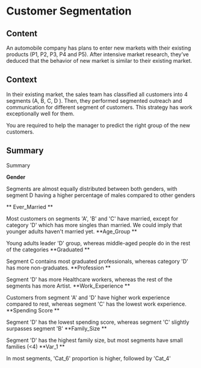 # Customer Segmentation

## Content

An automobile company has plans to enter new markets with their existing products (P1, P2, P3, P4 and P5). After intensive market research, they’ve deduced that the behavior of new market is similar to their existing market.

## Context
In their existing market, the sales team has classified all customers into 4 segments (A, B, C, D ). Then, they performed segmented outreach and communication for different segment of customers. This strategy has work exceptionally well for them. 

You are required to help the manager to predict the right group of the new customers.

## Summary 

Summary

**Gender**

Segments are almost equally distributed between both genders, with segment D having a higher percentage of males compared to other genders

** Ever_Married **

Most customers on segments 'A', 'B' and 'C' have married, except for category 'D' which has more singles than married. We could imply that younger adults haven't married yet.
**Age_Group **

Young adults leader 'D' group, whereas middle-aged people do in the rest of the categories
**Graduated **

Segment C contains most graduated professionals, whereas category 'D' has more non-graduates.
**Profession **

Segment 'D' has more Healthcare workers, whereas the rest of the segments has more Artist.
**Work_Experience **

Customers from segment 'A' and 'D' have higher work experience compared to rest, whereas segment 'C' has the lowest work experience.
**Spending Score **

Segment 'D' has the lowest spending score, whereas segment 'C' slightly surpasses segment 'B'
**Family_Size **

Segment 'D' has the highest family size, but most segments have small families (<4)
**Var_1 **

In most segments, 'Cat_6' proportion is higher, followed by 'Cat_4'
